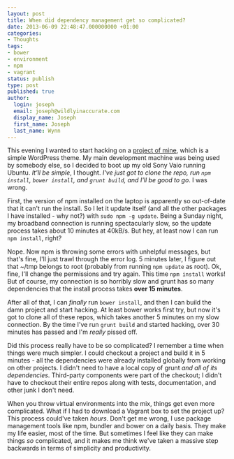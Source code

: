 ```yaml
---
layout: post
title: When did dependency management get so complicated?
date: 2013-06-09 22:48:47.000000000 +01:00
categories:
- Thoughts
tags:
- bower
- environment
- npm
- vagrant
status: publish
type: post
published: true
author:
  login: joseph
  email: joseph@wildlyinaccurate.com
  display_name: Joseph
  first_name: Joseph
  last_name: Wynn
---
```

<p>This evening I wanted to start hacking on a <a href="https://github.com/wildlyinaccurate/wildly-minimalistic-wordpress-theme">project of mine</a>, which is a simple WordPress theme. My main development machine was being used by somebody else, so I decided to boot up my old Sony Vaio running Ubuntu. <em>It'll be simple</em>, I thought. <em>I've just got to clone the repo, run <code>npm install</code>, <code>bower install</code>, and <code>grunt build</code>, and I'll be good to go</em>. I was wrong.</p>
<p>First, the version of npm installed on the laptop is apparently so out-of-date that it can't run the install. So I let it update itself (and all the other packages I have installed - why not?) with <code>sudo npm -g update</code>. Being a Sunday night, my broadband connection is running spectacularly slow, so the update process takes about 10 minutes at 40kB/s. But hey, at least now I can run <code>npm install</code>, right?</p>
<p>Nope. Now npm is throwing some errors with unhelpful messages, but that's fine, I'll just trawl through the error log. 5 minutes later, I figure out that ~/tmp belongs to root (probably from running <code>npm update</code> as root). Ok, fine, I'll change the permissions and try again. This time <code>npm install</code> works! But of course, my connection is so horribly slow and grunt has so many dependencies that the install process takes <strong>over 15 minutes</strong>.<!--more--></p>
<p>After all of that, I can <em>finally</em> run <code>bower install</code>, and then I can build the damn project and start hacking. At least bower works first try, but now it's got to clone all of these repos, which takes another 5 minutes on my slow connection. By the time I've run <code>grunt build</code> and started hacking, over 30 minutes has passed and I'm <em>really</em> pissed off.</p>
<p>Did this process really have to be so complicated? I remember a time when things were much simpler. I could checkout a project and build it in 5 minutes - all the dependencies were already installed globally from working on other projects. I didn't need to have a local copy of grunt <em>and all of its dependencies</em>. Third-party components were part of the checkout; I didn't have to checkout their entire repos along with tests, documentation, and other junk I don't need.<em><br />
</em></p>
<p>When you throw virtual environments into the mix, things get even more complicated. What if I had to download a Vagrant box to set the project up? This process could've taken <em>hours</em>. Don't get me wrong, I use package management tools like npm, bundler and bower on a daily basis. They make my life easier, most of the time. But sometimes I feel like they can make things <em>so</em> complicated, and it makes me think we've taken a massive step backwards in terms of simplicity and productivity.</p>
